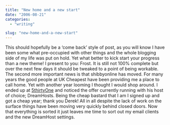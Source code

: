 ```yaml
---
title: "New home and a new start"
date: "2006-08-21"
categories: 
  - "writing"

slug: "new-home-and-a-new-start"
---
```


This should hopefully be a ‘come back’ style of post, as you will know I have been some what pre-occupied with other things and the whole blogging side of my life was put on hold. Yet what better to kick start your progress than a new theme! I present to you: Frost. It is still not 100% complete but over the next few days it should be tweaked to a point of being workable. The second more important news is that shibbyonline has moved. For many years the good people at UK Cheapest have been providing me a place to call home. Yet with another year looming I thought I would shop around. I ended up at [5thirtyOne](http://5thirtyone.com "Derek's House") and noticed the offer currently running with his host of choice; DreamHosts. Being the cheap bastard that I am I signed up and got a cheap year; thank you Derek! All in all despite the lack of work on the surface things have been moving very quickly behind closed doors. Now that everything is sorted it just leaves me time to sort out my email clients and the new DreamHost settings.
